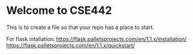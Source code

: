 # Welcome to CSE442

This is to create a file so that your repo has a place to start.

For flask intallation:
https://flask.palletsprojects.com/en/1.1.x/installation/
https://flask.palletsprojects.com/en/1.1.x/quickstart/
